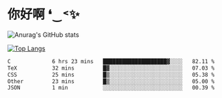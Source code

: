 # 你好啊 ❛‿˂✨

![Anurag's GitHub stats](https://github-readme-stats.vercel.app/api?username=ZombieFly&count_private=true&show_icons=true)

[![Top Langs](https://github-readme-stats.vercel.app/api/top-langs/?username=ZombieFly&layout=compact&count_private=true&hide=Ruby,makefile)](https://github.com/anuraghazra/github-readme-stats)

<!--START_SECTION:waka-->

```txt
C             6 hrs 23 mins   ████████████████████▓░░░░   82.11 %
TeX           32 mins         █▓░░░░░░░░░░░░░░░░░░░░░░░   07.03 %
CSS           25 mins         █▒░░░░░░░░░░░░░░░░░░░░░░░   05.38 %
Other         23 mins         █▒░░░░░░░░░░░░░░░░░░░░░░░   05.00 %
JSON          1 min           ░░░░░░░░░░░░░░░░░░░░░░░░░   00.39 %
```

<!--END_SECTION:waka-->
